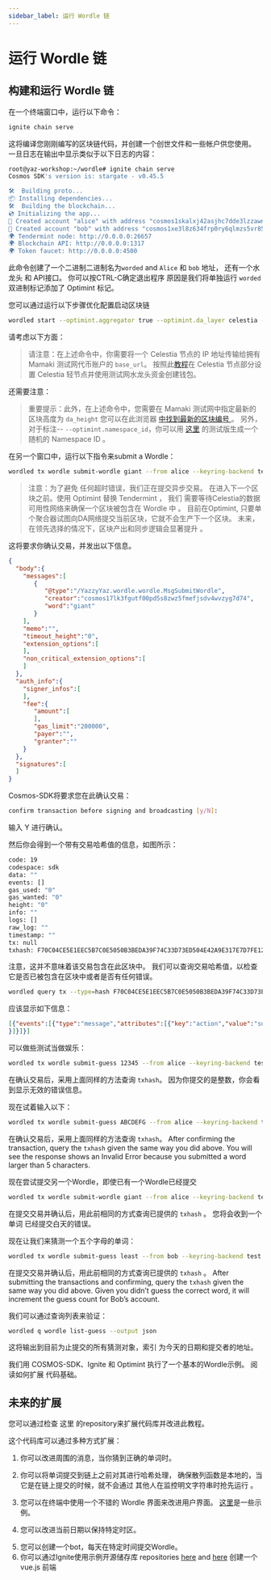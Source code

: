 ```yaml
---
sidebar_label: 运行 Wordle 链
---
```


# 运行 Wordle 链
<!-- markdownlint-disable MD013 -->

## 构建和运行 Wordle 链

在一个终端窗口中，运行以下命令：

```sh
ignite chain serve 
```

这将编译您刚刚编写的区块链代码，并创建一个创世文件和一些帐户供您使用。 一旦日志在输出中显示类似于以下日志的内容：

```sh
root@yaz-workshop:~/wordle# ignite chain serve
Cosmos SDK's version is: stargate - v0.45.5

🛠️  Building proto...
📦 Installing dependencies...
🛠️  Building the blockchain...
💿 Initializing the app...
🙂 Created account "alice" with address "cosmos1skalxj42asjhc7dde3lzzawnksnztqmgy6sned" with mnemonic: "exact arrive betray hawk trim surround exhibit host vibrant sting range robot luxury vague manage settle slide town bread adult pact scene journey elite"
🙂 Created account "bob" with address "cosmos1xe3l8z634frp0ry6qlmzs5vr85x6gcty7tmf0n" with mnemonic: "wisdom jelly fine boat series time panel real world purchase age area coach eager spot fiber slide apology near endorse flight panel ready torch"
🌍 Tendermint node: http://0.0.0.0:26657
🌍 Blockchain API: http://0.0.0.0:1317
🌍 Token faucet: http://0.0.0.0:4500
```

此命令创建了一个二进制二进制名为`worded` and `Alice` 和 `bob` 地址， 还有一个水龙头 和 API接口。 你可以按CTRL-C确定退出程序 原因是我们将单独运行 `worded` 双进制标记添加了 Optimint 标记。

您可以通过运行以下步骤优化配置启动区块链

```sh
wordled start --optimint.aggregator true --optimint.da_layer celestia --optimint.da_config='{"base_url":"http://XXX.XXX.XXX.XXX:26658","timeout":60000000000,"gas_limit":6000000}' --optimint.namespace_id 000000000000FFFF --optimint.da_start_height XXXXX
```

请考虑以下方面：

> 请注意：在上述命令中，你需要将一个 Celestia 节点的 IP 地址传输给拥有 Mamaki 测试网代币账户的 `base_url`。 按照此[教程](./node-tutorial.md)在 Celestia 节点部分设置 Celestia 轻节点并使用测试网水龙头资金创建钱包。

还需要注意：

> 重要提示：此外，在上述命令中，您需要在 Mamaki 测试网中指定最新的 区块高度为 `da_height` 您可以在此浏览器 [中找到最新的区块编号 ](https://testnet.mintscan.io/celestia-testnet)。 另外，对于标注-- `--optimint.namespace_id`，你可以用 [这里](https://go.dev/play/p/7ltvaj8lhRl) 的测试版生成一个随机的 Namespace ID 。

在另一个窗口中，运行以下指令来submit a Wordle：

```sh
wordled tx wordle submit-wordle giant --from alice --keyring-backend test --chain-id wordle -b async
```

> 注意：为了避免 任何超时错误，我们正在提交异步交易。 在进入下一个区块之前。使用 Optimint 替换 Tendermint ， 我们 需要等待Celestia的数据可用性网络来确保一个区块被包含在 Wordle 中 。 目前在Optimint, 只要单个聚合器试图向DA网络提交当前区块，它就不会生产下一个区块。 未来，在领先选择的情况下，区块产出和同步逻辑会显著提升 。

这将要求你确认交易，并发出以下信息。

```json
{
  "body":{
    "messages":[
       {
          "@type":"/YazzyYaz.wordle.wordle.MsgSubmitWordle",
          "creator":"cosmos17lk3fgutf00pd5s8zwz5fmefjsdv4wvzyg7d74",
          "word":"giant"
       }
    ],
    "memo":"",
    "timeout_height":"0",
    "extension_options":[
    ],
    "non_critical_extension_options":[
    ]
  },
  "auth_info":{
    "signer_infos":[
    ],
    "fee":{
       "amount":[
       ],
       "gas_limit":"200000",
       "payer":"",
       "granter":""
    }
  },
  "signatures":[
  ]
}
```

Cosmos-SDK将要求您在此确认交易：

```sh
confirm transaction before signing and broadcasting [y/N]:
```

输入 Y 进行确认。

然后你会得到一个带有交易哈希值的信息，如图所示：

```sh
code: 19
codespace: sdk
data: ""
events: []
gas_used: "0"
gas_wanted: "0"
height: "0"
info: ""
logs: []
raw_log: ""
timestamp: ""
tx: null
txhash: F70C04CE5E1EEC5B7C0E5050B3BEDA39F74C33D73ED504E42A9E317E7D7FE128
```

注意，这并不意味着该交易包含在此区块中。 我们可以查询交易哈希值，以检查它是否已被包含在区块中或者是否有任何错误。

```sh
wordled query tx --type=hash F70C04CE5E1EEC5B7C0E5050B3BEDA39F74C33D73ED504E42A9E317E7D7FE128 --chain-id wordle --output json | jq -r '.raw_log'
```

应该显示如下信息：

```json
[{"events":[{"type":"message","attributes":[{"key":"action","value":"submit_wordle"
}]}]}]
```

可以做些测试当做娱乐：

```sh
wordled tx wordle submit-guess 12345 --from alice --keyring-backend test --chain-id wordle -b async -y
```

在确认交易后，采用上面同样的方法查询 `txhash`。 因为你提交的是整数，你会看到显示无效的错误信息。

现在试着输入以下：

```sh
wordled tx wordle submit-guess ABCDEFG --from alice --keyring-backend test --chain-id wordle -b async -y
```

在确认交易后，采用上面同样的方法查询 `txhash`。 After confirming the transaction, query the `txhash` given the same way you did above. You will see the response shows an Invalid Error because you submitted a word larger than 5 characters.

现在尝试提交另一个Wordle，即使已有一个Wordle已经提交

```sh
wordled tx wordle submit-wordle giant --from alice --keyring-backend test --chain-id wordle -b async
```

在提交交易并确认后，用此前相同的方式查询已提供的 `txhash` 。 您将会收到一个单词 已经提交白天的错误。

现在让我们来猜测一个五个字母的单词：

```sh
wordled tx wordle submit-guess least --from bob --keyring-backend test --chain-id wordle -b async -y
```

在提交交易并确认后，用此前相同的方式查询已提供的 `txhash` 。 After submitting the transactions and confirming, query the `txhash` given the same way you did above. Given you didn’t guess the correct word, it will increment the guess count for Bob’s account.

我们可以通过查询列表来验证：

```sh
wordled q wordle list-guess --output json
```

这将输出到目前为止提交的所有猜测对象，索引 为今天的日期和提交者的地址。

我们用 COSMOS-SDK、Ignite 和 Optimint 执行了一个基本的Wordle示例。 阅读如何扩展 代码基础。

## 未来的扩展

您可以通过检查 这里 <a> 的repository来扩展代码库并改进此教程。</p> 

<p spaces-before="0">
  这个代码库可以通过多种方式扩展：
</p>

<ol start="1">
  <li>
    你可以改进周围的消息，当你猜到正确的单词时。
  </li>
  
  <li>
    <p spaces-before="0">
      你可以将单词提交到链上之前对其进行哈希处理， 确保散列函数是本地的，当它是在链上提交的时候，就不会通过 其他人在监控明文字符串时抢先运行 。
    </p>
  </li>
  
  <li>
    <p spaces-before="0">
      您可以在终端中使用一个不错的 Wordle 界面来改进用户界面。 <a href="https://github.com/nimblebun/wordle-cli">这里</a>是一些示例。
    </p>
  </li>
  
  <li>
    <p spaces-before="0">
      您可以改进当前日期以保持特定时区。
    </p>
  </li>
  
  <li>
    您可以创建一个bot，每天在特定时间提交Wordle。
  </li>
  
  <li>
    你可以通过Ignite使用示例开源储存库 repositories <a href="https://github.com/yyx990803/vue-wordle">here</a> and <a href="https://github.com/xudafeng/wordle">here</a> 创建一个 vue.js 前端
  </li>
</ol>
